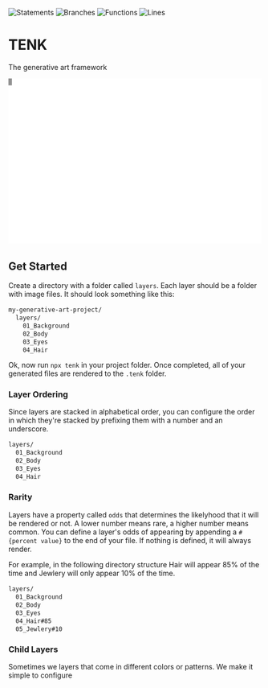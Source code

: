 ![Statements](https://img.shields.io/badge/statements-100%25-brightgreen.svg?style=flat)
![Branches](https://img.shields.io/badge/branches-100%25-brightgreen.svg?style=flat)
![Functions](https://img.shields.io/badge/functions-100%25-brightgreen.svg?style=flat)
![Lines](https://img.shields.io/badge/lines-100%25-brightgreen.svg?style=flat)

# TENK

The generative art framework

![npx tenk 10000 svg](/examples/demo.svg)

## Get Started

Create a directory with a folder called `layers`. Each layer should be a folder with image files. It should look something like this:

```
my-generative-art-project/
  layers/
    01_Background
    02_Body
    03_Eyes
    04_Hair
```

Ok, now run `npx tenk` in your project folder. Once completed, all of your generated files are rendered to the `.tenk` folder.

### Layer Ordering

Since layers are stacked in alphabetical order, you can configure the order in which they're stacked by prefixing them with a number and an underscore.

```
layers/
  01_Background
  02_Body
  03_Eyes
  04_Hair
```

### Rarity

Layers have a property called `odds` that determines the likelyhood that it will be rendered or not. A lower number means rare, a higher number means common. You can define a layer's odds of appearing by appending a `#{percent value}` to the end of your file. If nothing is defined, it will always render.

For example, in the following directory structure Hair will appear 85% of the time and Jewlery will only appear 10% of the time.

```
layers/
  01_Background
  02_Body
  03_Eyes
  04_Hair#85
  05_Jewlery#10
```

### Child Layers

Sometimes we layers that come in different colors or patterns. We make it simple to configure
